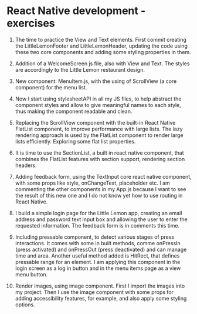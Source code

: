 # React Native development - exercises

1. The time to practice the View and Text elements. First commit creating the LittleLemonFooter and LittleLemonHeader, updating the code using these two core components and adding some styling properties in them.

2. Addition of a WelcomeScreen js file, also with View and Text. The styles are accordingly to the Little Lemon restaurant design.

3. New component: MenuItem.js, with the using of ScrollView (a core component) for the menu list.

4. Now I start using stylesheetAPI in all my JS files, to help abstract the component styles and allow to give meaningful names to each style, thus making the component readable and clean.

5. Replacing the ScrollView component with the built-in React Native FlatList component, to improve performance with large lists. The lazy rendering approach is used by the FlatList component to render large lists efficiently. Exploring some flat list properties.

6. It is time to use the SectionList, a built in react native component, that combines the FlatList features with section support, rendering section headers.

7. Adding feedback form, using the TextInput core react native component, with some props like style, onChangeText, placeholder etc. I am commenting the other components in my App.js because I want to see the result of this new one and I do not know yet how to use routing in React Native.

8. I build a simple login page for the Little Lemon app, creating an email address and password text input box and allowing the user to enter the requested information. The feedback form is in comments this time.

9. Including pressable component, to detect various stages of press interactions. It comes with some in built methods, comme onPressIn (press activated) and onPressOut (press deactivated) and can manage time and area. Another useful method added is HitRect, that defines pressable range for an element. I am applying this component in the login screen as a log in button and in the menu items page as a view menu button.

10. Render images, using image component. First I import the images into my project. Then I use the image component with some props for adding accessibility features, for example, and also apply some styling options.
